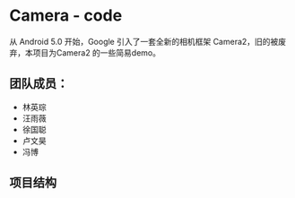 # Camera - code 

从 Android 5.0 开始，Google 引入了一套全新的相机框架 Camera2，旧的被废弃，本项目为Camera2 的一些简易demo。

## 团队成员：

- 林英琮 
- 汪雨薇 
- 徐国聪 
- 卢文昊 
- 冯博

## 项目结构


